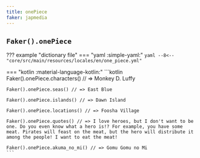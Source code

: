 ```yaml
---
title: onePiece
faker: japmedia
---
```


## `Faker().onePiece`

??? example "dictionary file"
    === "yaml :simple-yaml:"
        ```yaml
        --8<-- "core/src/main/resources/locales/en/one_piece.yml"
        ```

=== "kotlin :material-language-kotlin:"
    ```kotlin
    Faker().onePiece.characters() // => Monkey D. Luffy

    Faker().onePiece.seas() // => East Blue

    Faker().onePiece.islands() // => Dawn Island

    Faker().onePiece.locations() // => Foosha Village

    Faker().onePiece.quotes() // => I love heroes, but I don't want to be one. Do you even know what a hero is!? For example, you have some meat. Pirates will feast on the meat, but the hero will distribute it among the people! I want to eat the meat!

    Faker().onePiece.akuma_no_mi() // => Gomu Gomu no Mi
    ```
